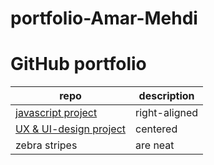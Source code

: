 # portfolio-Amar-Mehdi





# GitHub portfolio



| repo        | description    | 
| ------------- |-------------| 
| [javascript project](https://github.com/amariths/javascript-project)  | right-aligned |
| [UX & UI-design project](https://github.com/amariths/UX-UI-projekt)     | centered      | 
| zebra stripes | are neat      | 
